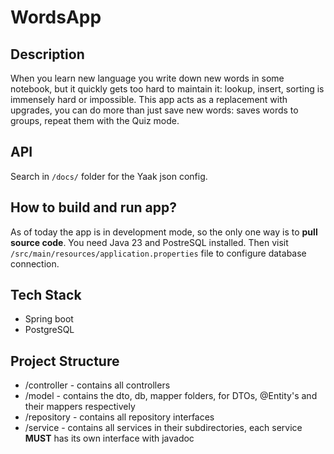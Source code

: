 # WordsApp

## Description
When you learn new language you write down new words in some notebook,
but it quickly gets too hard to maintain it: lookup, insert, sorting is
immensely hard or impossible. This app acts as a replacement with
upgrades, you can do more than just save new words: saves words to groups,
repeat them with the Quiz mode.

## API
Search in `/docs/` folder for the Yaak json config.

## How to build and run app?

As of today the app is in development mode, so the only one way is to
<b>pull source code</b>. You need Java 23 and PostreSQL installed. Then visit 
`/src/main/resources/application.properties` file to configure database connection.

## Tech Stack
* Spring boot
* PostgreSQL

## Project Structure
* /controller - contains all controllers
* /model - contains the dto, db, mapper folders, for DTOs, @Entity's and their mappers respectively
* /repository - contains all repository interfaces
* /service - contains all services in their subdirectories, each service <b>MUST</b> has its own interface with javadoc
